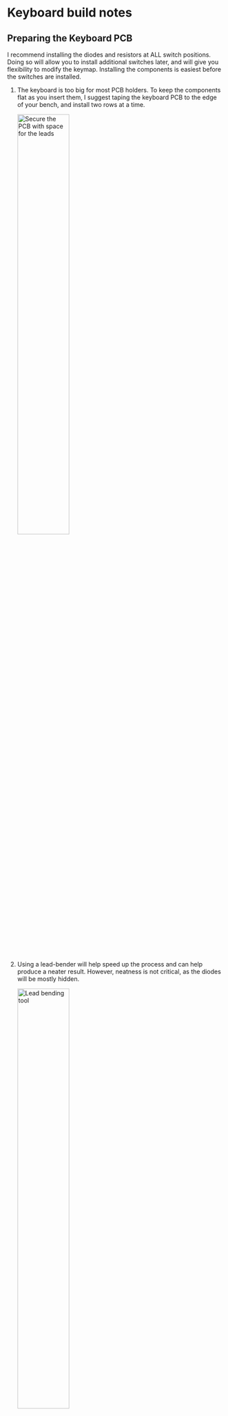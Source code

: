 # Keyboard build notes
## Preparing the Keyboard PCB
I recommend installing the diodes and resistors at ALL switch positions.  Doing so will allow you to install additional switches later, and will give you flexibility to modify the keymap.  Installing the components is easiest before the switches are installed.

1. The keyboard is too big for most PCB holders. To keep the components flat as
   you insert them, I suggest taping the keyboard PCB to the edge of your bench,
   and install two rows at a time.

   <img alt="Secure the PCB with space for the leads" src="build-images/Tape_to_table.jpg" height=50% width=50%>

1. Using a lead-bender will help speed up the process and can help produce a
   neater result. However, neatness is not critical, as the diodes will be
   mostly hidden.
   
   <img alt="Lead bending tool" src="build-images/bend_leads.jpg" height=50% width=50%>

1. Check that the diodes are all facing the same (correct) direction.

   <img alt="" src="build-images/Install_Diodes.jpg" height=50% width=50%>

1. Once the diodes are inserted, I suggest using a piece of painters tape to
   keep then in place when you flip over the board for soldering.

   <img alt="Use Painters' tape to secure components" src="build-images/Tape_parts_in_place.jpg" height=50% width=50%>

1. After installing the diodes, install all the through-hole resistors.

   <img alt="All parts installed" src="build-images/All_TH_parts_installed.jpg" height=50% width=50%>

1. Finally, flip over the PCB and install the 40-pin connector on the back side
   (opposite side from the diodes and resistors).
   
   <img alt="Connector is opposite side fromg the through-hole components"
   src="build-images/Connector_on_back.jpg" height=50% width=50%>

1. It's important that the connector is seated flat to the PCB. To ensure a
   properly seated connector, first tack pins on opposite corners of the
   connector. Then, applying heat to one tacked pin, press the connector flat
   onto the PCB. You will feel a small "snap" as the connector seats. Repeat for
   the other tacked pin.

   <img alt="Tack corners of connector for flush install" src="build-images/Install_resistors.jpg" height=50% width=50%>


## Preparing the Aligner (futaba)

## Combining the PCB and aligner (futaba switches)
For futaba switches, no standoffs are required between the aligner and PCB,
   since the futaba switches provide sufficently sturdy mechanical support.
   
1. For the futaba aligners, the simplest way to assemble is to install all the
   key switches in the aligner by press-fitting them into place. Install the
   switches necessary for the keyboard you plan to build. Shown below is the
   switch configuration for the Apple II+ keyboard.
   
1. Install the cherry MX PCB-mount stabilizers onto the PCB.

<img alt="build-images/pcb_mount_stabilizers.jpg" height=50% width=50%>

1. Line up the pins of the switches in the aligner assembly with the PCB. The
   two assemblies should "zip" together easily. If you feel resistance, take the
   assemblies apart and check the pins on all the switches to make sure none are
   bent.

1. Once the assemblies are combined, it's important to make sure that the
   switches are seated flush on the PCB. To do this, first tack ONE pin on each
   of the four switches at the corners of the keyboard.
   
1. Now, one by one, reheat each tacked pin while pressing the corresponding switch tightly against the PCB.  You should feel a small "snap" as the key seats.  Remove the heat, and repeat for the pins on all four corners.  Finally, solder the second pin on each of the four corner keys.

1. Repeat the above for the spacebar and the middle key on the top row.

<img alt="Tack down switches at the edges first" src="build-images/solder_switches.jpg" height=50% width=50%>


1. Now, solder in all the other keys.



### The Spacebar Stabilizer
#### Cherry MX keys
##### Stabilizer hardware
The keyboard is designed to accommodate PCB-mounted Cherry-MX compatible Spacebar aligner hardware.  Most standard aligner kits come with pre-bend rods for a 6.25u spacebar.  Since the 8u spacebar in the retro-keyboards, you will need to bend your own rod.  I have included some sources for the rods below (1).
##### Bending the stabilizer rod
The aligner PCB includes a guide for bending the stabilizer.

1. Start by creating a 90 degree bend about 2 cm from the end of the rod.  This allows enough room to clip the end down to the correct length later.

    <img alt="First Bend" src="build-images/rod_first_bend.jpg" height=50% width=50%>

1. Insert the bent end into one guide hole, and, keeping the rod as flat to the board as possible, use the second guide hole to estimate the position of the second bend.  Your estimate should be about 1mm short to allow for a bending radius.  Once you have the pliers positioned on the rod, make your 90 degree bend.

    <img alt="Insert Rod in Guide" src="build-images/rod_insert_first_arm.jpg" height=50% width=50%>

1. Look along the length of the rod to make sure that both "arms" are in line.  If necessary, align the two arms by twisting about the axis of the axis of the rod.

1. Test the fit of the rod by inserting it into the guide holes.  Adjust as needed.

    <img alt="Test Fit" src="build-images/test_fit_too_long.jpg" height=50% width=50%>

1. Clip the arms of the rod to about 11 mm.

    <img alt="Clip Arms to Length" src="build-images/stabilizer_rod_timmed_arms.jpg" height=50% width=50%>


1. Install the Cherry MX stabilizers to the board.

1. Install the spacebar and insert the rod.

#### Futaba MD4-PCS keys
##### Stabilizer hardware
See the Cherry MX section above for notes on installing the Cherry MX stabilizer hardware and bending the spacebar stabilizer rod.

##### Longer Stabilizer posts for Futaba

The Futaba aligner PCB includes two stabilizer posts, allowing the futaba keys to be used with the Cherry MX PCB-mount stabilizers.

<img alt="Futaba stabilizer adapter posts" src="build-images/pre-breakaway.jpg" height=50% width=50%>

1. Remove both posts from the PCB.  Newer revisions of the aligner board include perforations for easier break-away of the posts.

    <img alt="Break away posts from aligner" src="build-images/cutting_post.jpg" height=50% width=50%>

1. Be sure to file away any excess material from the breakaway tab.

    <img alt="Broken offfiling" src="build-images/futaba_posts_before_filing.jpg" height=38% width=38%> <img alt="Removed breakaway tabs" src="build-images/futaba_posts_breakaway_filed_off.jpg" height=38% width=38%>

1. File away the area marked "File to 1.5mm".  The aligner includes a thickness gauge to test fitting, but it turns out that manufacturing tolerances are not adequate, and the gauge is not reliable.  Use a spare key cap to test the thickness.  The post should require some pressure to inert into the keycap base.

1. The post should be just under 4mm wide.  The post in this example is an early revision that was specified at 4mm, and ended being a sliver too wide to fit the keycap base.  It required a alittle extra filing along one side to fit properly.  The posts on newer revs are thinner and should not require extra filing to narrow side-to-side width.

    <img alt="Posts before and after filing" src="build-images/futaba_posts_before_and_after.jpg" height=50% width=50%>

    <img alt="Posts ready to install" src="build-images/filed_futaba_posts.jpg" height=50% width=50%>

1. The posts should be just tight enough to require a pair of pliers to insert.  Use pliers to insert both posts fully.  Use a ruler or caliper to ensure the prodruding portions of both posts are the same length.

<img alt="Press the posts into the spacebar" src="build-images/futaba_posts_press_into_spacebar.jpg" height=50% width=50%>

1. Install the spacebar center mount on the spacebar key, aligning the posts so that they slide into the PCB-mounted stabilizers.

1. Holding down the spacebar, align the arms stabilizer rod with the holes in the posts, and then snap the rod into place at the front of the stabilizer mounts.

<img alt="Stabilizer installed" src="build-images/stabilizer_installed_futaba.jpg" height=50% width=50%>




